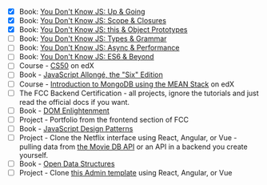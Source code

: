 - [x] Book: [You Don't Know JS: Up & Going](https://github.com/getify/You-Dont-Know-JS/blob/master/up%20&%20going/README.md#you-dont-know-js-up--going)    
- [x] Book: [You Don't Know JS: Scope & Closures](https://github.com/getify/You-Dont-Know-JS/blob/master/scope%20&%20closures/README.md#you-dont-know-js-scope--closures)  
- [x] Book: [You Don't Know JS: this & Object Prototypes](https://github.com/getify/You-Dont-Know-JS/blob/master/this%20&%20object%20prototypes/README.md#you-dont-know-js-this--object-prototypes)     
- [ ] Book: [You Don't Know JS: Types & Grammar](https://github.com/getify/You-Dont-Know-JS/blob/master/types%20&%20grammar/README.md#you-dont-know-js-types--grammar)   
- [ ] Book: [You Don't Know JS: Async & Performance](https://github.com/getify/You-Dont-Know-JS/blob/master/async%20&%20performance/README.md#you-dont-know-js-async--performance)   
- [ ] Book: [You Don't Know JS: ES6 & Beyond](https://github.com/getify/You-Dont-Know-JS/blob/master/es6%20&%20beyond/README.md#you-dont-know-js-es6--beyond)   
- [ ] Course - [CS50](https://www.edx.org/course/introduction-computer-science-harvardx-cs50x)  on edX
- [ ] Book - [JavaScript Allongé, the "Six" Edition](https://leanpub.com/javascriptallongesix)
- [ ] Course - [Introduction to MongoDB using the MEAN Stack](https://www.edx.org/course/introduction-mongodb-using-mean-stack-mongodbx-m101x-0) on edX
- [ ] The FCC Backend Certification - all projects, ignore the tutorials and just read the official docs if you want.
- [ ] Book - [DOM Enlightenment](http://domenlightenment.com/)
- [ ] Project - Portfolio from the frontend section of FCC
- [ ] Book - [JavaScript Design Patterns](https://addyosmani.com/resources/essentialjsdesignpatterns/book/)
- [ ] Project - Clone the Netflix interface using React, Angular, or Vue - pulling data from [the Movie DB API](https://www.themoviedb.org/documentation/api) or an API in a backend you create yourself.
- [ ] Book - [Open Data Structures](http://www.aupress.ca/books/120226/ebook/99Z_Morin_2013-Open_Data_Structures.pdf)
- [ ] Project - Clone [this Admin template](http://rubix410.sketchpixy.com/ltr/dashboard) using React, Angular, or Vue
